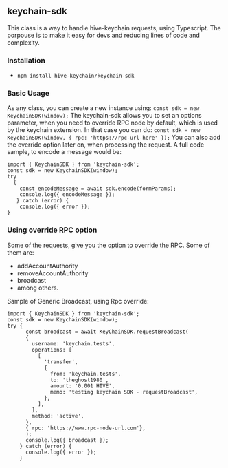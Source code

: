 ## keychain-sdk

This class is a way to handle hive-keychain requests, using Typescript. The porpouse is to make it easy for devs and reducing lines of code and complexity.

### Installation

- `npm install hive-keychain/keychain-sdk`

### Basic Usage

As any class, you can create a new instance using:
`const sdk = new KeychainSDK(window);`
The keychain-sdk allows you to set an options parameter, when you need to override RPC node by default, which is used by the keychain extension.
In that case you can do:
`const sdk = new KeychainSDK(window, { rpc: 'https://rpc-url-here' });`
You can also add the override option later on, when processing the request.
A full code sample, to encode a message would be:

```
import { KeychainSDK } from 'keychain-sdk';
const sdk = new KeychainSDK(window);
try
  {
    const encodeMessage = await sdk.encode(formParams);
    console.log({ encodeMessage });
   } catch (error) {
    console.log({ error });
}
```

### Using override RPC option

Some of the requests, give you the option to override the RPC.
Some of them are:

- addAccountAuthority
- removeAccountAuthority
- broadcast
- among others.

Sample of Generic Broadcast, using Rpc override:

```
import { KeychainSDK } from 'keychain-sdk';
const sdk = new KeychainSDK(window);
try {
      const broadcast = await KeyChainSDK.requestBroadcast(
      {
        username: 'keychain.tests',
        operations: [
          [
            'transfer',
            {
              from: 'keychain.tests',
              to: 'theghost1980',
              amount: '0.001 HIVE',
              memo: 'testing keychain SDK - requestBroadcast',
            },
          ],
        ],
        method: 'active',
      },
      { rpc: 'https://www.rpc-node-url.com'},
      );
      console.log({ broadcast });
    } catch (error) {
      console.log({ error });
    }
```
